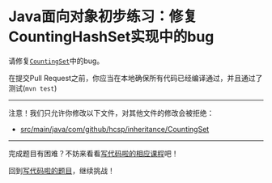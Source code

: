 # Java面向对象初步练习：修复CountingHashSet实现中的bug

请修复[`CountingSet`](https://github.com/hcsp/fix-counting-hashset/blob/master/src/main/java/com/github/hcsp/inheritance/CountingSet)中的bug。

在提交Pull Request之前，你应当在本地确保所有代码已经编译通过，并且通过了测试(`mvn test`)

-----
注意！我们只允许你修改以下文件，对其他文件的修改会被拒绝：
- [src/main/java/com/github/hcsp/inheritance/CountingSet](https://github.com/hcsp/fix-counting-hashset/blob/master/src/main/java/com/github/hcsp/inheritance/CountingSet)
-----


完成题目有困难？不妨来看看[写代码啦的相应课程](https://xiedaimala.com/tasks/b758a295-3cdc-4809-abdf-013b599f3587/video_tutorials/1c699c6d-3d17-464c-b453-fbd5c80b8b49)吧！

回到[写代码啦的题目](https://xiedaimala.com/tasks/b758a295-3cdc-4809-abdf-013b599f3587/quizzes/9a7d9b0d-d784-4c0d-b6f2-4e9e00b5b97c)，继续挑战！
